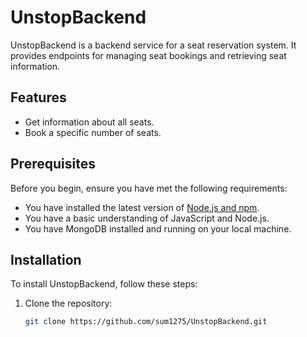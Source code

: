 # UnstopBackend

UnstopBackend is a backend service for a seat reservation system. It provides endpoints for managing seat bookings and retrieving seat information.

## Features

- Get information about all seats.
- Book a specific number of seats.

## Prerequisites

Before you begin, ensure you have met the following requirements:
- You have installed the latest version of [Node.js and npm](https://nodejs.org/).
- You have a basic understanding of JavaScript and Node.js.
- You have MongoDB installed and running on your local machine.

## Installation

To install UnstopBackend, follow these steps:

1. Clone the repository:
   ```bash
   git clone https://github.com/sum1275/UnstopBackend.git
